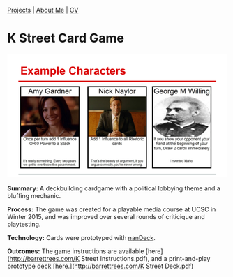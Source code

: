 [Projects](index.html) | [About Me](bio.html) | [CV](CV.html) 

# K Street Card Game

<div class="img-container">

<img src="kstreet.png">

<div markdown="1" >

**Summary:** A deckbuilding cardgame with a political lobbying theme and a bluffing mechanic.

**Process:** The game was created for a playable media course at UCSC in Winter 2015, and was improved over several rounds of criticique and playtesting.

**Technology:** Cards were prototyped with [nanDeck](http://www.nand.it/nandeck/).

**Outcomes:** The game instructions are available [here](http://barrettrees.com/K Street Instructions.pdf), and a 
print-and-play prototype deck [here.](http://barrettrees.com/K Street Deck.pdf)

</div>

</div>
